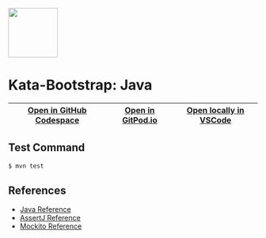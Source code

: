 
<img width="100px" src="https://cdn.jsdelivr.net/gh/devicons/devicon/icons/java/java-original.svg" /></a>
# Kata-Bootstrap: Java

| [Open in GitHub Codespace](https://github.com/codespaces/new?hide_repo_select=true&repo=rradczewski%2Fkata-bootstraps&ref=java) | [Open in GitPod.io](https://gitpod.io/#https://github.com/rradczewski/kata-bootstraps/tree/java) | [Open locally in VSCode](https://rradczewski.github.io/kata-bootstraps/redirect.html?url=vscode%3A%2F%2Fvscode.git%2Fclone%3Furl%3Dhttps%253A%252F%252Fgithub.com%252Frradczewski%252Fkata-bootstraps.git%26ref%3Djava) |
|---|---|---|

## Test Command

```sh
$ mvn test
```

## References

- [Java Reference](https://www.oracle.com/pls/topic/lookup?ctx=en/java/javase&id=javaselatest)
- [AssertJ Reference](https://assertj.github.io/doc/)
- [Mockito Reference](https://javadoc.io/doc/org.mockito/mockito-core/latest/org/mockito/Mockito.html)

